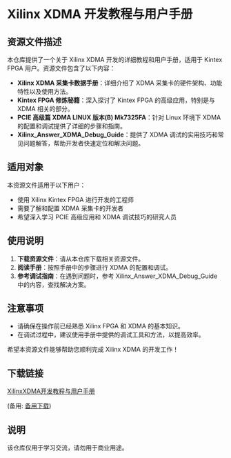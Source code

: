 # Xilinx XDMA 开发教程与用户手册

## 资源文件描述

本仓库提供了一个关于 Xilinx XDMA 开发的详细教程和用户手册，适用于 Kintex FPGA 用户。资源文件包含了以下内容：

- **Xilinx XDMA 采集卡数据手册**：详细介绍了 XDMA 采集卡的硬件架构、功能特性以及使用方法。
- **Kintex FPGA 修炼秘籍**：深入探讨了 Kintex FPGA 的高级应用，特别是与 XDMA 相关的部分。
- **PCIE 高级篇 XDMA LINUX 版本(B) Mk7325FA**：针对 Linux 环境下 XDMA 的配置和调试提供了详细的步骤和指南。
- **Xilinx_Answer_XDMA_Debug_Guide**：提供了 XDMA 调试的实用技巧和常见问题解答，帮助开发者快速定位和解决问题。

## 适用对象

本资源文件适用于以下用户：

- 使用 Xilinx Kintex FPGA 进行开发的工程师
- 需要了解和配置 XDMA 采集卡的开发者
- 希望深入学习 PCIE 高级应用和 XDMA 调试技巧的研究人员

## 使用说明

1. **下载资源文件**：请从本仓库下载相关资源文件。
2. **阅读手册**：按照手册中的步骤进行 XDMA 的配置和调试。
3. **参考调试指南**：在遇到问题时，参考 Xilinx_Answer_XDMA_Debug_Guide 中的内容，查找解决方案。

## 注意事项

- 请确保在操作前已经熟悉 Xilinx FPGA 和 XDMA 的基本知识。
- 在调试过程中，建议使用手册中提供的调试工具和方法，以提高效率。

希望本资源文件能够帮助您顺利完成 Xilinx XDMA 的开发工作！

## 下载链接
[XilinxXDMA开发教程与用户手册](https://pan.quark.cn/s/5d8b6e78d64b) 

(备用: [备用下载](https://pan.baidu.com/s/1yxox905sL2TqzwHxX_UHtg?pwd=1234))

## 说明

该仓库仅用于学习交流，请勿用于商业用途。
